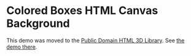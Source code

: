 Colored Boxes HTML Canvas Background
====

This demo was moved to the [Public Domain HTML 3D Library](http://github.com/peteroupc/html3dutil/).
See [the demo there](http://peteroupc.github.io/html3dutil/background.html).
